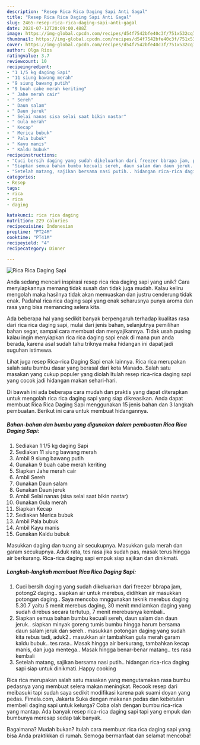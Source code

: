 ```yaml
---
description: "Resep Rica Rica Daging Sapi Anti Gagal"
title: "Resep Rica Rica Daging Sapi Anti Gagal"
slug: 2465-resep-rica-rica-daging-sapi-anti-gagal
date: 2020-07-12T20:09:00.488Z
image: https://img-global.cpcdn.com/recipes/d54f7542bfe40c3f/751x532cq70/rica-rica-daging-sapi-foto-resep-utama.jpg
thumbnail: https://img-global.cpcdn.com/recipes/d54f7542bfe40c3f/751x532cq70/rica-rica-daging-sapi-foto-resep-utama.jpg
cover: https://img-global.cpcdn.com/recipes/d54f7542bfe40c3f/751x532cq70/rica-rica-daging-sapi-foto-resep-utama.jpg
author: Olga Rios
ratingvalue: 3.7
reviewcount: 10
recipeingredient:
- "1 1/5 kg daging Sapi"
- "11 siung bawang merah"
- "9 siung bawang putih"
- "9 buah cabe merah keriting"
- " Jahe merah cair"
- " Sereh"
- " Daun salam"
- " Daun jeruk"
- " Selai nanas sisa selai saat bikin nastar"
- " Gula merah"
- " Kecap"
- " Merica bubuk"
- " Pala bubuk"
- " Kayu manis"
- " Kaldu bubuk"
recipeinstructions:
- "Cuci bersih daging yang sudah dikeluarkan dari freezer bbrapa jam, potong2 daging.. siapkan air untuk merebus, didihkan air masukkan potongan daging.. Saya mencoba mnggunakan teknik merebus daging 5.30.7 yaitu 5 menit merebus daging, 30 menit mndiamkan daging yang sudah direbus secara tertutup, 7 menit merebusnya kembali.."
- "Siapkan semua bahan bumbu kecuali sereh, daun salam dan daun jeruk.. siapkan minyak goreng tumis bumbu hingga harum bersama daun salam jeruk dan sereh.. masukkan potongan daging yang sudah kita rebus tadi, aduk2.. masukkan air tambahkan gula merah garam kaldu bubuk.. tes rasa.. Masak hingga air berkurang, tambahkan kecap manis, dan juga mentega.. Masak hingga benar-benar matang.. tes rasa kembali"
- "Setelah matang, sajikan bersama nasi putih.. hidangan rica-rica daging sapi siap untuk dinikmati..Happy cooking"
categories:
- Resep
tags:
- rica
- rica
- daging

katakunci: rica rica daging 
nutrition: 229 calories
recipecuisine: Indonesian
preptime: "PT24M"
cooktime: "PT41M"
recipeyield: "4"
recipecategory: Dinner

---
```



![Rica Rica Daging Sapi](https://img-global.cpcdn.com/recipes/d54f7542bfe40c3f/751x532cq70/rica-rica-daging-sapi-foto-resep-utama.jpg)

Anda sedang mencari inspirasi resep rica rica daging sapi yang unik? Cara menyiapkannya memang tidak susah dan tidak juga mudah. Kalau keliru mengolah maka hasilnya tidak akan memuaskan dan justru cenderung tidak enak. Padahal rica rica daging sapi yang enak seharusnya punya aroma dan rasa yang bisa memancing selera kita.

Ada beberapa hal yang sedikit banyak berpengaruh terhadap kualitas rasa dari rica rica daging sapi, mulai dari jenis bahan, selanjutnya pemilihan bahan segar, sampai cara membuat dan menyajikannya. Tidak usah pusing kalau ingin menyiapkan rica rica daging sapi enak di mana pun anda berada, karena asal sudah tahu triknya maka hidangan ini dapat jadi suguhan istimewa.

Lihat juga resep Rica-rica Daging Sapi enak lainnya. Rica rica merupakan salah satu bumbu dasar yang berasal dari kota Manado. Salah satu masakan yang cukup populer yang diolah Itulah resep rica-rica daging sapi yang cocok jadi hidangan makan sehari-hari.


Di bawah ini ada beberapa cara mudah dan praktis yang dapat diterapkan untuk mengolah rica rica daging sapi yang siap dikreasikan. Anda dapat membuat Rica Rica Daging Sapi menggunakan 15 jenis bahan dan 3 langkah pembuatan. Berikut ini cara untuk membuat hidangannya.

<!--inarticleads1-->

##### Bahan-bahan dan bumbu yang digunakan dalam pembuatan Rica Rica Daging Sapi:

1. Sediakan 1 1/5 kg daging Sapi
1. Sediakan 11 siung bawang merah
1. Ambil 9 siung bawang putih
1. Gunakan 9 buah cabe merah keriting
1. Siapkan  Jahe merah cair
1. Ambil  Sereh
1. Gunakan  Daun salam
1. Gunakan  Daun jeruk
1. Ambil  Selai nanas (sisa selai saat bikin nastar)
1. Gunakan  Gula merah
1. Siapkan  Kecap
1. Sediakan  Merica bubuk
1. Ambil  Pala bubuk
1. Ambil  Kayu manis
1. Gunakan  Kaldu bubuk


Masukkan daging dan tuang air secukupnya. Masukkan gula merah dan garam secukupnya. Aduk rata, tes rasa jika sudah pas, masak terus hingga air berkurang. Rica-rica daging sapi empuk siap sajikan dan dinikmati. 

<!--inarticleads2-->

##### Langkah-langkah membuat Rica Rica Daging Sapi:

1. Cuci bersih daging yang sudah dikeluarkan dari freezer bbrapa jam, potong2 daging.. siapkan air untuk merebus, didihkan air masukkan potongan daging.. Saya mencoba mnggunakan teknik merebus daging 5.30.7 yaitu 5 menit merebus daging, 30 menit mndiamkan daging yang sudah direbus secara tertutup, 7 menit merebusnya kembali..
1. Siapkan semua bahan bumbu kecuali sereh, daun salam dan daun jeruk.. siapkan minyak goreng tumis bumbu hingga harum bersama daun salam jeruk dan sereh.. masukkan potongan daging yang sudah kita rebus tadi, aduk2.. masukkan air tambahkan gula merah garam kaldu bubuk.. tes rasa.. Masak hingga air berkurang, tambahkan kecap manis, dan juga mentega.. Masak hingga benar-benar matang.. tes rasa kembali
1. Setelah matang, sajikan bersama nasi putih.. hidangan rica-rica daging sapi siap untuk dinikmati..Happy cooking


Rica rica merupakan salah satu masakan yang mengutamakan rasa bumbu pedasnya yang membuat selera makan meningkat. Recook resep dari meibasuki tapi sudah saya sedikit modifikasi karena pak suami doyan yang pedas. Fimela.com, Jakarta Suka dengan makanan pedas dan kebetulan membeli daging sapi untuk kelurga? Coba olah dengan bumbu rica-rica yang mantap. Ada banyak resep rica-rica daging sapi tapi yang empuk dan bumbunya meresap sedap tak banyak. 

Bagaimana? Mudah bukan? Itulah cara membuat rica rica daging sapi yang bisa Anda praktikkan di rumah. Semoga bermanfaat dan selamat mencoba!
